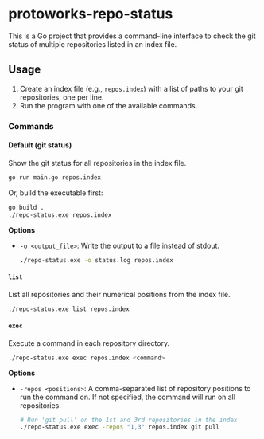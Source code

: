 # protoworks-repo-status

This is a Go project that provides a command-line interface to check the git status of multiple repositories listed in an index file.

## Usage

1.  Create an index file (e.g., `repos.index`) with a list of paths to your git repositories, one per line.
2.  Run the program with one of the available commands.

### Commands

#### Default (git status)

Show the git status for all repositories in the index file.

```bash
go run main.go repos.index
```

Or, build the executable first:

```bash
go build .
./repo-status.exe repos.index
```

**Options**

-   `-o <output_file>`: Write the output to a file instead of stdout.

    ```bash
    ./repo-status.exe -o status.log repos.index
    ```

#### `list`

List all repositories and their numerical positions from the index file.

```bash
./repo-status.exe list repos.index
```

#### `exec`

Execute a command in each repository directory.

```bash
./repo-status.exe exec repos.index <command>
```

**Options**

-   `-repos <positions>`: A comma-separated list of repository positions to run the command on. If not specified, the command will run on all repositories.

    ```bash
    # Run 'git pull' on the 1st and 3rd repositories in the index
    ./repo-status.exe exec -repos "1,3" repos.index git pull
    ```
